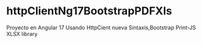 # httpClientNg17BootstrapPDFXls
Proyecto en Angular 17 Usando HttpCient nueva Sintaxis,Bootstrap Print-JS XLSX library
